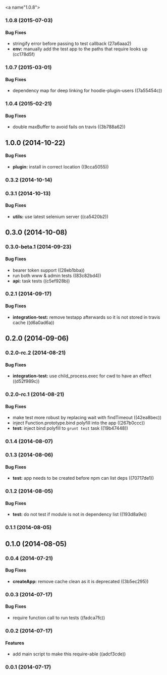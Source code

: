<a name"1.0.8"></a>
### 1.0.8 (2015-07-03)


#### Bug Fixes

* stringify error before passing to test callback (27a6aaa2)
* **env:** manually add the test app to the paths that require looks up (cc178d5f)


<a name="1.0.7"></a>
### 1.0.7 (2015-03-01)


#### Bug Fixes

* dependency map for deep linking for hoodie-plugin-users ((7a55454c))


<a name="1.0.4"></a>
### 1.0.4 (2015-02-21)


#### Bug Fixes

* double maxBuffer to avoid fails on travis ((3b788a62))


<a name="1.0.0"></a>
## 1.0.0 (2014-10-22)


#### Bug Fixes

* **plugin:** install in correct location ((9cca5055))


<a name="0.3.2"></a>
### 0.3.2 (2014-10-14)


<a name="0.3.1"></a>
### 0.3.1 (2014-10-13)


#### Bug Fixes

* **utils:** use latest selenium server ((ca5420b2))


<a name="0.3.0"></a>
## 0.3.0 (2014-10-08)


<a name="0.3.0-beta.1"></a>
### 0.3.0-beta.1 (2014-09-23)


#### Bug Fixes

* bearer token support ((28eb1bba))
* run both www & admin tests ((83c82bd4))
* **api:** task tests ((c5ef928b))


<a name="0.2.1"></a>
### 0.2.1 (2014-09-17)


#### Bug Fixes

* **integration-test:** remove testapp afterwards so it is not stored in travis cache ((d6a0ad6a))


<a name="0.2.0"></a>
## 0.2.0 (2014-09-06)


<a name="0.2.0-rc.2"></a>
### 0.2.0-rc.2 (2014-08-21)


#### Bug Fixes

* **integration-test:** use child_process.exec for cwd to have an effect ((d52f989c))


<a name="0.2.0-rc.1"></a>
### 0.2.0-rc.1 (2014-08-21)


#### Bug Fixes

* make test more robust by replacing wait with findTimeout ((42ea8bec))
* inject Function.prototype.bind polyfill into the app ((267b0ccc))
* **test:** inject bind polyfill to `grunt test` task ((19b47448))


<a name="0.1.4"></a>
### 0.1.4 (2014-08-07)


<a name="0.1.3"></a>
### 0.1.3 (2014-08-06)


#### Bug Fixes

* **test:** app needs to be created before npm can list deps ((70717de1))


<a name="0.1.2"></a>
### 0.1.2 (2014-08-05)


#### Bug Fixes

* **test:** do not test if module is not in dependency list ((193d8a9e))


<a name="0.1.1"></a>
### 0.1.1 (2014-08-05)


<a name="0.1.0"></a>
## 0.1.0 (2014-08-05)


<a name="0.0.4"></a>
### 0.0.4 (2014-07-21)


#### Bug Fixes

* **createApp:** remove cache clean as it is deprecated ((3b5ec295))


<a name="0.0.3"></a>
### 0.0.3 (2014-07-17)


#### Bug Fixes

* require function call to run tests ((fadca7fc))


<a name="0.0.2"></a>
### 0.0.2 (2014-07-17)


#### Features

* add main script to make this require-able ((adcf3cde))


<a name="0.0.1"></a>
### 0.0.1 (2014-07-17)


